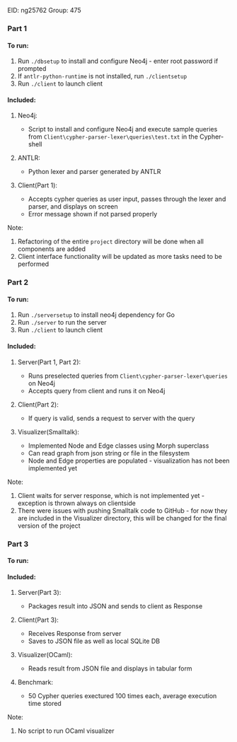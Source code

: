 EID: ng25762
Group: 475
### Part 1 ###

#### To run: ####

1. Run `./dbsetup` to install and configure Neo4j - enter root password if prompted
2. If `antlr-python-runtime` is not installed, run `./clientsetup`
3. Run `./client` to launch client

#### Included: ####
1. Neo4j:
    * Script to install and configure Neo4j and execute sample queries from `Client\cypher-parser-lexer\queries\test.txt` in the Cypher-shell

2. ANTLR:
    * Python lexer and parser generated by ANTLR

3. Client(Part 1):
    * Accepts cypher queries as user input, passes through the lexer and parser, and displays on screen
    * Error message shown if not parsed properly

Note: 
1. Refactoring of the entire `project` directory will be done when all components are added
2. Client interface functionality will be updated as more tasks need to be performed

### Part 2 ###

#### To run: ####

1. Run `./serversetup` to install neo4j dependency for Go
2. Run `./server` to run the server
3. Run `./client` to launch client

#### Included: ####
1. Server(Part 1, Part 2):
    * Runs preselected queries from `Client\cypher-parser-lexer\queries` on Neo4j
    * Accepts query from client and runs it on Neo4j

2. Client(Part 2):
    * If query is valid, sends a request to server with the query

3. Visualizer(Smalltalk):
    * Implemented Node and Edge classes using Morph superclass
    * Can read graph from json string or file in the filesystem
    * Node and Edge properties are populated - visualization has not been implemented yet

Note: 
1. Client waits for server response, which is not implemented yet - exception is thrown always on clientside
2. There were issues with pushing Smalltalk code to GitHub - for now they are included in the Visualizer directory, this will be changed for the final version of the project

### Part 3 ###

#### To run: ####

#### Included: ####
1. Server(Part 3):
    * Packages result into JSON and sends to client as Response

2. Client(Part 3):
    * Receives Response from server 
    * Saves to JSON file as well as local SQLite DB

3. Visualizer(OCaml):
    * Reads result from JSON file and displays in tabular form

4. Benchmark:
    * 50 Cypher queries exectured 100 times each, average execution time stored

Note:
1. No script to run OCaml visualizer
